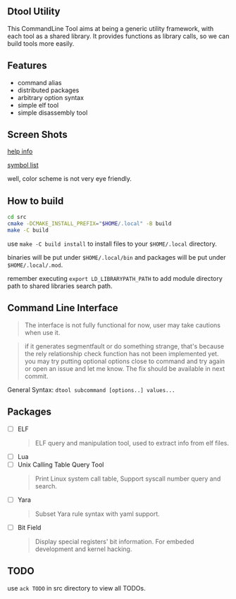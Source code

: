 ## Dtool Utility

This CommandLine Tool aims at being a generic utility framework, with each tool as a shared library. It provides functions as library calls, so we can build tools more easily.

## Features

- command alias
- distributed packages
- arbitrary option syntax
- simple elf tool
- simple disassembly tool

## Screen Shots

[help info](https://github.com/Memorytaco/dtool/images/helpinfo.png)

[symbol list](https://github.com/Memorytaco/dtool/images/symbol.png)

well, color scheme is not very eye friendly.

## How to build

``` bash
cd src
cmake -DCMAKE_INSTALL_PREFIX="$HOME/.local" -B build
make -C build
```

use `make -C build install` to install files to your `$HOME/.local` directory.

binaries will be put under `$HOME/.local/bin` and packages will be put under `$HOME/.local/.mod`.

remember executing `export LD_LIBRARYPATH_PATH` to add module directory path to shared libraries search path.

## Command Line Interface

> The interface is not fully functional for now, user may take cautions when use it.

> if it generates segmentfault or do something strange, that's because the rely relationship check function has not been implemented yet. you may try putting optional options close to command and try again or open an issue and let me know. The fix should be available in next commit.

General Syntax: `dtool subcommand [options..] values...`

## Packages

- [ ] ELF
  > ELF query and manipulation tool, used to extract info from elf files.
- [ ] Lua
- [ ] Unix Calling Table Query Tool
  > Print Linux system call table, Support syscall number query and search.
- [ ] Yara
  > Subset Yara rule syntax with yaml support.
- [ ] Bit Field
  > Display special registers' bit information. For embeded development and kernel hacking.

## TODO

use `ack TODO` in src directory to view all TODOs.
